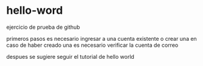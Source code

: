 hello-word
==========

ejercicio de prueba de github

primeros pasos
  es necesario ingresar a una cuenta existente o crear una
  en caso de haber creado una es necesario verificar la cuenta de correo

despues se sugiere seguir el tutorial de hello world
